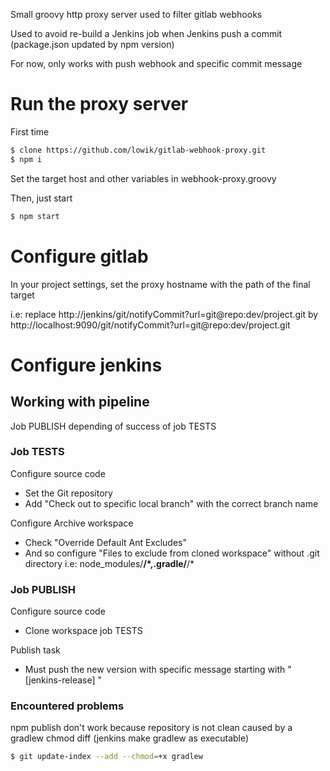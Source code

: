 Small groovy http proxy server used to filter gitlab webhooks

Used to avoid re-build a Jenkins job when Jenkins push a commit (package.json updated by npm version)

For now, only works with push webhook and specific commit message


# Run the proxy server
First time
```sh
$ clone https://github.com/lowik/gitlab-webhook-proxy.git
$ npm i
```

Set the target host and other variables in webhook-proxy.groovy

Then, just start

```sh
$ npm start
```

# Configure gitlab

In your project settings, set the proxy hostname with the path of the final target

i.e: replace http://jenkins/git/notifyCommit?url=git@repo:dev/project.git
by
http://localhost:9090/git/notifyCommit?url=git@repo:dev/project.git


# Configure jenkins

## Working with pipeline

Job PUBLISH depending of success of job TESTS


### Job TESTS

Configure source code
* Set the Git repository
* Add "Check out to specific local branch" with the correct branch name

Configure Archive workspace
* Check "Override Default Ant Excludes"
* And so configure "Files to exclude from cloned workspace" without .git directory
i.e: node_modules/**/*,.gradle/**/*

### Job PUBLISH

Configure source code
* Clone workspace job TESTS

Publish task
* Must push the new version with specific message starting with "[jenkins-release] "

### Encountered problems

npm publish don't work because repository is not clean caused by a gradlew chmod diff (jenkins make gradlew as executable)

```sh
$ git update-index --add --chmod=+x gradlew
```
